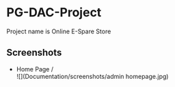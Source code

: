 # PG-DAC-Project
Project name is Online E-Spare Store


## Screenshots
- Home Page /  
![](Documentation/screenshots/admin homepage.jpg)